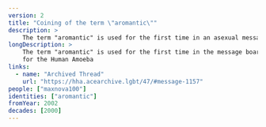 ```yaml
---
version: 2
title: "Coining of the term \"aromantic\""
description: >
    The term "aromantic" is used for the first time in an asexual message board
longDescription: >
    The term "aromantic" is used for the first time in the message board Haven
    for the Human Amoeba
links:
  - name: "Archived Thread"
    url: "https://hha.acearchive.lgbt/47/#message-1157"
people: ["maxnova100"]
identities: ["aromantic"]
fromYear: 2002
decades: [2000]
---
```

